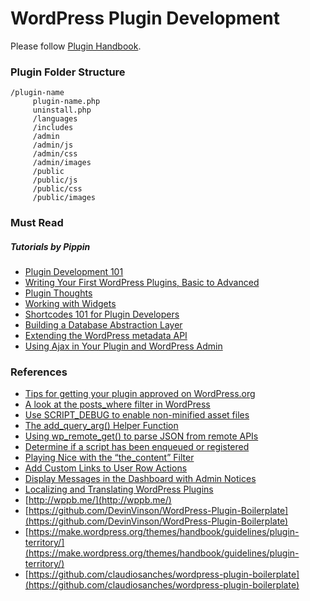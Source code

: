 # **WordPress Plugin Development**

Please follow [Plugin Handbook](https://developer.wordpress.org/plugins/ "Plugin Handbook").

### **Plugin Folder Structure**

```
/plugin-name
     plugin-name.php
     uninstall.php
     /languages
     /includes
     /admin
     /admin/js
     /admin/css
     /admin/images
     /public
     /public/js
     /public/css
     /public/images
```

### 

### Must Read

##### Tutorials by Pippin

* [Plugin Development 101](https://pippinsplugins.com/series/plugin-development-101/)
* [Writing Your First WordPress Plugins, Basic to Advanced](https://pippinsplugins.com/series/writing-your-first-wordpress-plugins-basic-to-advanced/)
* [Plugin Thoughts](https://pippinsplugins.com/series/plugin-thoughts/)
* [Working with Widgets](https://pippinsplugins.com/series/working-with-widgets/)
* [Shortcodes 101 for Plugin Developers](https://pippinsplugins.com/series/shortcodes-101/)
* [Building a Database Abstraction Layer](https://pippinsplugins.com/series/building-a-database-abstraction-layer/)
* [Extending the WordPress metadata API](https://pippinsplugins.com/extending-wordpress-metadata-api/)
* [Using Ajax in Your Plugin and WordPress Admin](https://pippinsplugins.com/using-ajax-your-plugin-wordpress-admin/)

### **References**

* [Tips for getting your plugin approved on WordPress.org](https://pippinsplugins.com/tips-getting-plugin-approved-wordpress-org/)
* [A look at the posts\_where filter in WordPress](https://pippinsplugins.com/look-posts_where-filter/)
* [Use SCRIPT\_DEBUG to enable non-minified asset files](https://pippinsplugins.com/use-script_debug-enable-non-minified-asset-files/)
* [The add\_query\_arg\(\) Helper Function](https://pippinsplugins.com/the-add_query_arg-helper-function/)
* [Using wp\_remote\_get\(\) to parse JSON from remote APIs](https://pippinsplugins.com/using-wp_remote_get-to-parse-json-from-remote-apis/)
* [Determine if a script has been enqueued or registered](https://pippinsplugins.com/determine-script-enqueued-registered/)
* [Playing Nice with the “the\_content” Filter](https://pippinsplugins.com/playing-nice-with-the-content-filter/)
* [Add Custom Links to User Row Actions](https://pippinsplugins.com/add-custom-links-to-user-row-actions/)
* [Display Messages in the Dashboard with Admin Notices](https://pippinsplugins.com/display-messages-in-the-dashboard-with-admin-notices/)
* [Localizing and Translating WordPress Plugins](https://pippinsplugins.com/localizing-and-translating-wordpress-plugins/)
* [http://wppb.me/](http://wppb.me/)
* [https://github.com/DevinVinson/WordPress-Plugin-Boilerplate](https://github.com/DevinVinson/WordPress-Plugin-Boilerplate)
* [https://make.wordpress.org/themes/handbook/guidelines/plugin-territory/](https://make.wordpress.org/themes/handbook/guidelines/plugin-territory/)
* [https://github.com/claudiosanches/wordpress-plugin-boilerplate](https://github.com/claudiosanches/wordpress-plugin-boilerplate)



